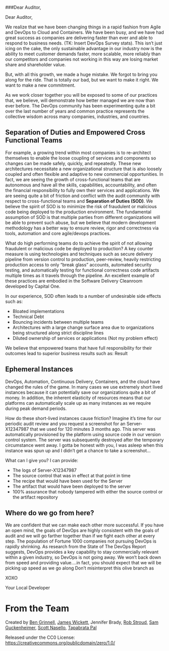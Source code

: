 ###Dear Auditor,

Dear Auditor,

We realize that we have been changing things in a rapid fashion from Agile and DevOps to Cloud and Containers. We have been busy, and we have had great success as companies are delivering faster than ever and able to respond to business needs. (TK: Insert DevOps Survey stats). This isn’t just icing on the cake, the only sustainable advantage in our industry now is the ability to meet customer demands faster, more scalable, more reliably than our competitors and companies not working in this way are losing market share and shareholder value.

But, with all this growth, we made a huge mistake. We forgot to bring you along for the ride. That is totally our bad, but we want to make it right. We want to make a new commitment. 

As we work closer together you will be exposed to some of our practices that, we believe, will demonstrate how better managed we are now than ever before.  The DevOps community has been experimenting quite a bit over the last number of years and common practice represents the collective wisdom across many companies, industries, and countries.  

## Separation of Duties and Empowered Cross Functional Teams

For example, a growing trend within most companies is to re-architect themselves to enable the loose coupling of services and components so changes can be made safely, quickly, and repeatedly.  These new architectures necessitate a new organizational structure that is also loosely coupled and often flexible and adaptive to new commercial opportunities.  In fact, we are seeing the growth of cross-functional teams that are autonomous and have all the skills, capabilities, accountability, and often the financial responsibility to fully own their services and applications.   We are seeing quite a bit of friction and conflict with the audit community with respect to cross-functional teams and **Separation of Duties (SOD)**.  We believe the spirit of SOD is to minimize the risk of fraudulent or malicious code being deployed to the production environment.  The fundamental assumption of SOD is that multiple parties from different organizations will be able to prevent such abuse, but we believe that modern development methodology has a better way to ensure review, rigor and correctness via tools, automation and core agile/devops practices.

What do high performing teams do to achieve the spirit of not allowing fraudulent or malicious code be deployed to production?  A key counter measure is using technologies and techniques such as secure delivery pipeline from version control to production, peer-review, heavily restricting production access to only “break glass” accounts, automated security testing, and automatically testing for functional correctness code artifacts multiple times as it travels through the pipeline. An excellent example of these practices are embodied in the Software Delivery Cleanroom developed by Capital One.

In our experience, SOD often leads to a number of undesirable side effects such as: 

* Bloated implementations
* Technical Debt
* Bouncing incidents between multiple teams
* Architectures with a large change surface area due to organizations being structured along strict discipline lines
* Diluted ownership of services or applications (Not my problem effect)

We believe that empowered teams that have full responsibility for their outcomes lead to superior business results such as:
Result

## Ephemeral Instances

DevOps, Automation, Continuous Delivery, Containers, and the cloud have changed the rules of the game.  In many cases we use extremely short lived instances because it can potentially save our organizations quite a bit of money.  In addition, the inherent elasticity of resources means that our platforms can automatically scale up as many instances as we require during peak demand periods.  

How do these short-lived instances cause friction?  Imagine it’s time for our periodic audit review and you request a screenshot for an Server-X12347987 that we used for 120 minutes 3 months ago.  This server was automatically provisioned  by the platform using source code in our version control system.  The server was subsequently destroyed after the temporary circumstance went away.  I gotta be honest with you, I was asleep when this instance was spun up and I didn’t get a chance to take a screenshot…

What can I give you?  I can provide: 
* The logs of Server-X12347987 
* The source control that was in effect at that point in time
* The recipe that would have been used for the Server
* The artifact that would have been deployed to the server
* 100% assurance that nobody tampered with either the source control or the artifact repository


## Where do we go from here?

We are confident that we can make each other more successful.  If you have an open mind, the goals of DevOps are highly consistent with the goals of audit and we will go farther together than if we fight each other at every step.  The population of Fortune 1000 companies not pursuing DevOps is rapidly shrinking.  As research from the State of The DevOps Report suggests, DevOps provides a key capability to stay commercially relevant within a given industry, so DevOps is not going away.  We won’t back down from speed and providing value....in fact, you should expect that we will be picking up speed as we go along   Don’t misinterpret this olive branch as 

XOXO

Your Local Developer

# From the Team

Created by [Ben Grinnell](https://github.com/Bengrinnell), [James Wickett](https://github.com/wickett), Jennifer Brady, [Rob Stroud](https://github.com/RobertEStroud), [Sam Guckenheimer](https://github.com/SamGuckenheimer), [Scott Nasello](https://github.com/scottnasello), [Tapabrata Pal](https://github.com/tabladrum)

Released under the CC0 License: https://creativecommons.org/publicdomain/zero/1.0/
